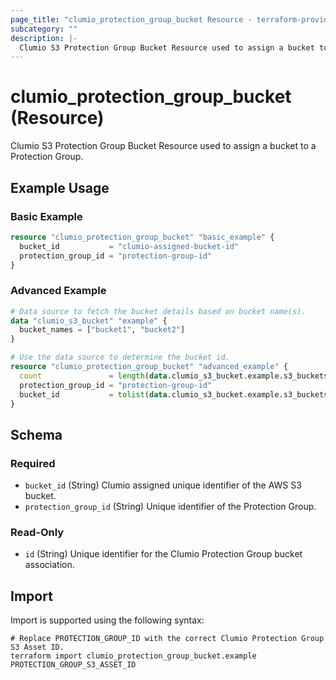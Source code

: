 ```yaml
---
page_title: "clumio_protection_group_bucket Resource - terraform-provider-clumio"
subcategory: ""
description: |-
  Clumio S3 Protection Group Bucket Resource used to assign a bucket to a Protection Group.
---
```


# clumio_protection_group_bucket (Resource)

Clumio S3 Protection Group Bucket Resource used to assign a bucket to a Protection Group.

## Example Usage

### Basic Example

```terraform
resource "clumio_protection_group_bucket" "basic_example" {
  bucket_id           = "clumio-assigned-bucket-id"
  protection_group_id = "protection-group-id"
}
```

### Advanced Example

```terraform
# Data source to fetch the bucket details based on bucket name(s).
data "clumio_s3_bucket" "example" {
  bucket_names = ["bucket1", "bucket2"]
}

# Use the data source to determine the bucket id.
resource "clumio_protection_group_bucket" "advanced_example" {
  count               = length(data.clumio_s3_bucket.example.s3_buckets)
  protection_group_id = "protection-group-id"
  bucket_id           = tolist(data.clumio_s3_bucket.example.s3_buckets)[count.index].id
}
```

<!-- schema generated by tfplugindocs -->
## Schema

### Required

- `bucket_id` (String) Clumio assigned unique identifier of the AWS S3 bucket.
- `protection_group_id` (String) Unique identifier of the Protection Group.

### Read-Only

- `id` (String) Unique identifier for the Clumio Protection Group bucket association.

## Import

Import is supported using the following syntax:

```shell
# Replace PROTECTION_GROUP_ID with the correct Clumio Protection Group S3 Asset ID.
terraform import clumio_protection_group_bucket.example PROTECTION_GROUP_S3_ASSET_ID
```
